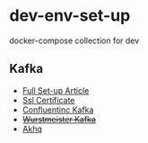 # dev-env-set-up
docker-compose collection for dev


## Kafka
- [Full Set-up Article](./kafka/README.md)
- [Ssl Certificate](./kafka/README.md#01-ssl-certificate)
- [Confluentinc Kafka](./kafka/README.md#11-confluentinc-kafka)
- ~~[Wurstmeister Kafka](./kafka/README.md#21-wurstmeister-kafka)~~
- [Akhq](./kafka/README.md#31-akhq)






